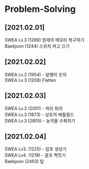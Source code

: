 # Problem-Solving<br>
## [2021.02.01]
SWEA Lv.3 (1289) 원재의 메모리 복구하기<br>
Baekjoon (1244) 스위치 켜고 끄기
## [2021.02.02]
SWEA Lv.2 (1954) - 달팽이 숫자<br>
SWEA Lv.3 (1208) Flatten<br>
## [2021.02.03]
SWEA Lv.2 (2001) - 파리 퇴치<br>
SWEA Lv.3 (1873) - 상호의 배틀필드<br>
SWEA Lv.3 (2805) - 농작물 수확하기<br>
## [2021.02.04]
SWEA Lv3. (1225) - 암호 생성기<br>
SWEA Lv4. (1218) - 괄호 짝짓기<br>
Baekjoon (2493) 탑<br>
